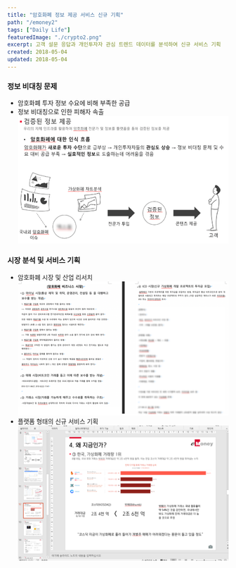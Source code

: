 ```yaml
---
title: "암호화폐 정보 제공 서비스 신규 기획"
path: "/emoney2"
tags: ["Daily Life"]
featuredImage: "./crypto2.png"
excerpt: 고객 설문 응답과 개인투자자 관심 트렌드 데이터를 분석하여 신규 서비스 기획
created: 2018-05-04
updated: 2018-05-04
---
```


### 정보 비대칭 문제

- 암호화폐 투자 정보 수요에 비해 부족한 공급
- 정보 비대칭으로 인한 피해자 속출
![article1](./crypto3.png)

### 시장 분석 및 서비스 기획

- 암호화폐 시장 및 산업 리서치
![article1](./crypto_anl1.png)
- 플랫폼 형태의 신규 서비스 기획
![article1](./crypto1.png)
